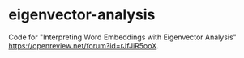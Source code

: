 # eigenvector-analysis
Code for "Interpreting Word Embeddings with Eigenvector Analysis" https://openreview.net/forum?id=rJfJiR5ooX.
